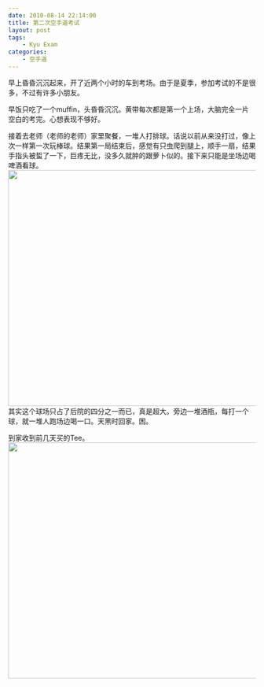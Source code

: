 ```yaml
---
date: 2010-08-14 22:14:00
title: 第二次空手道考试
layout: post
tags:
    - Kyu Exam
categories:
    - 空手道
---
```

早上昏昏沉沉起来，开了近两个小时的车到考场。由于是夏季，参加考试的不是很多，不过有许多小朋友。

早饭只吃了一个muffin，头昏昏沉沉。黄带每次都是第一个上场，大脑完全一片空白的考完。心想表现不够好。

接着去老师（老师的老师）家里聚餐，一堆人打排球。话说以前从来没打过，像上次一样第一次玩棒球。结果第一局结束后，感觉有只虫爬到腿上，顺手一扇，结果手指头被蜇了一下，巨疼无比，没多久就肿的跟萝卜似的。接下来只能是坐场边喝啤酒看球。
<img class="alignnone" src="https://lh6.googleusercontent.com/-FbnxS95TvqE/TGdL7DNmzSI/AAAAAAABDos/8qz6cEOztVg/s640/IMG_0093.JPG" alt="" width="640" height="480" />
其实这个球场只占了后院的四分之一而已，真是超大。旁边一堆酒瓶，每打一个球，就一堆人跑场边喝一口。天黑时回家。困。

到家收到前几天买的Tee。
<img class="alignnone" src="https://lh6.googleusercontent.com/-P9xzVE8bzUk/TGdNOIiCHBI/AAAAAAABDow/5d-_Bdi_Lz4/s640/IMG_0099.JPG" alt="" width="640" height="480" />